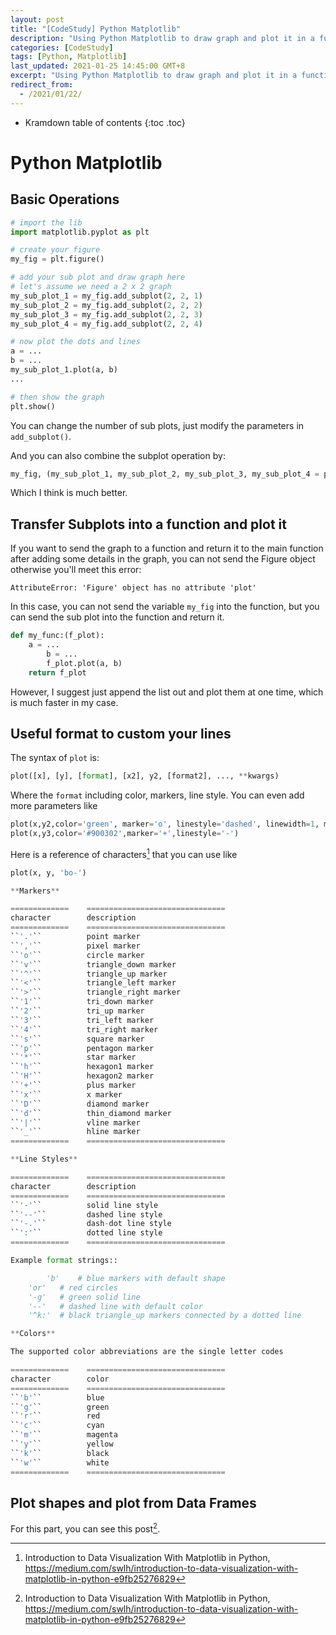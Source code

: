 ```yaml
---
layout: post
title: "[CodeStudy] Python Matplotlib"
description: "Using Python Matplotlib to draw graph and plot it in a function."
categories: [CodeStudy]
tags: [Python, Matplotlib]
last_updated: 2021-01-25 14:45:00 GMT+8
excerpt: "Using Python Matplotlib to draw graph and plot it in a function."
redirect_from:
  - /2021/01/22/
---
```


* Kramdown table of contents
{:toc .toc}
# Python Matplotlib

## Basic Operations

```python
# import the lib
import matplotlib.pyplot as plt

# create your figure
my_fig = plt.figure()

# add your sub plot and draw graph here
# let's assume we need a 2 x 2 graph
my_sub_plot_1 = my_fig.add_subplot(2, 2, 1)
my_sub_plot_2 = my_fig.add_subplot(2, 2, 2)
my_sub_plot_3 = my_fig.add_subplot(2, 2, 3)
my_sub_plot_4 = my_fig.add_subplot(2, 2, 4)

# now plot the dots and lines
a = ...
b = ...
my_sub_plot_1.plot(a, b)
...

# then show the graph
plt.show()
```

You can change the number of sub plots, just modify the parameters in `add_subplot()`.

And you can also combine the subplot operation by:

```python
my_fig, (my_sub_plot_1, my_sub_plot_2, my_sub_plot_3, my_sub_plot_4 = plt.subplots(nrows=2, ncols=2)
```

Which I think is much better.

## Transfer Subplots into a function and plot it

If you want to send the graph to a function and return it to the main function after adding some details in the graph, you can not send the Figure object otherwise you'll meet this error:

```
AttributeError: 'Figure' object has no attribute 'plot'
```

In this case, you can not send the variable `my_fig` into the function, but you can send the sub plot into the function and return it.

```python
def my_func:(f_plot):
    a = ...
		b = ...
		f_plot.plot(a, b)
    return f_plot
```

However, I suggest just append the list out and plot them at one time, which is much faster in my case.

## Useful format to custom your lines

The syntax of `plot` is:

```python
plot([x], [y], [format], [x2], y2, [format2], ..., **kwargs)
```

Where the `format` including color, markers, line style. You can even add more parameters like

```python
plot(x,y2,color='green', marker='o', linestyle='dashed', linewidth=1, markersize=6)
plot(x,y3,color='#900302',marker='+',linestyle='-')
```

Here is a reference of characters[^1] that you can use like

```python
plot(x, y, 'bo-')
```



```python
**Markers**

=============    ===============================
character        description
=============    ===============================
``'.'``          point marker
``','``          pixel marker
``'o'``          circle marker
``'v'``          triangle_down marker
``'^'``          triangle_up marker
``'<'``          triangle_left marker
``'>'``          triangle_right marker
``'1'``          tri_down marker
``'2'``          tri_up marker
``'3'``          tri_left marker
``'4'``          tri_right marker
``'s'``          square marker
``'p'``          pentagon marker
``'*'``          star marker
``'h'``          hexagon1 marker
``'H'``          hexagon2 marker
``'+'``          plus marker
``'x'``          x marker
``'D'``          diamond marker
``'d'``          thin_diamond marker
``'|'``          vline marker
``'_'``          hline marker
=============    ===============================

**Line Styles**

=============    ===============================
character        description
=============    ===============================
``'-'``          solid line style
``'--'``         dashed line style
``'-.'``         dash-dot line style
``':'``          dotted line style
=============    ===============================

Example format strings::    

		'b'    # blue markers with default shape
    'or'   # red circles
    '-g'   # green solid line
    '--'   # dashed line with default color
    '^k:'  # black triangle_up markers connected by a dotted line

**Colors**

The supported color abbreviations are the single letter codes

=============    ===============================
character        color
=============    ===============================
``'b'``          blue
``'g'``          green
``'r'``          red
``'c'``          cyan
``'m'``          magenta
``'y'``          yellow
``'k'``          black
``'w'``          white
=============    ===============================
```

## Plot shapes and plot from Data Frames

For this part, you can see this post[^1].

[^1]: Introduction to Data Visualization With Matplotlib in Python, https://medium.com/swlh/introduction-to-data-visualization-with-matplotlib-in-python-e9fb25276829